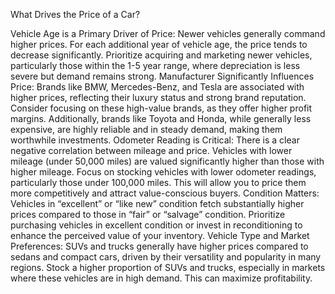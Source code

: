 What Drives the Price of a Car?

Vehicle Age is a Primary Driver of Price: Newer vehicles generally command higher prices. For each additional year of vehicle age, the price tends to decrease significantly. Prioritize acquiring and marketing newer vehicles, particularly those within the 1-5 year range, where depreciation is less severe but demand remains strong.
Manufacturer Significantly Influences Price: Brands like BMW, Mercedes-Benz, and Tesla are associated with higher prices, reflecting their luxury status and strong brand reputation. Consider focusing on these high-value brands, as they offer higher profit margins. Additionally, brands like Toyota and Honda, while generally less expensive, are highly reliable and in steady demand, making them worthwhile investments.
Odometer Reading is Critical: There is a clear negative correlation between mileage and price. Vehicles with lower mileage (under 50,000 miles) are valued significantly higher than those with higher mileage. Focus on stocking vehicles with lower odometer readings, particularly those under 100,000 miles. This will allow you to price them more competitively and attract value-conscious buyers.
Condition Matters: Vehicles in “excellent” or “like new” condition fetch substantially higher prices compared to those in “fair” or “salvage” condition. Prioritize purchasing vehicles in excellent condition or invest in reconditioning to enhance the perceived value of your inventory.
Vehicle Type and Market Preferences: SUVs and trucks generally have higher prices compared to sedans and compact cars, driven by their versatility and popularity in many regions. Stock a higher proportion of SUVs and trucks, especially in markets where these vehicles are in high demand. This can maximize profitability.

